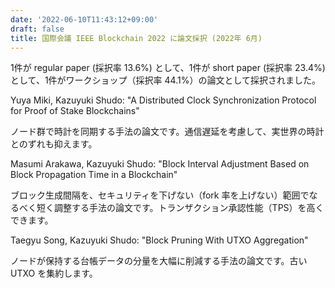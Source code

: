 ```yaml
---
date: '2022-06-10T11:43:12+09:00'
draft: false
title: 国際会議 IEEE Blockchain 2022 に論文採択 (2022年 6月)
---
```


1件が regular paper (採択率 13.6%) として、1件が short paper (採択率 23.4%) として、1件がワークショップ（採択率 44.1%）の論文として採択されました。

Yuya Miki, Kazuyuki Shudo: "A Distributed Clock Synchronization Protocol for Proof of Stake Blockchains"

ノード群で時計を同期する手法の論文です。通信遅延を考慮して、実世界の時計とのずれも抑えます。

Masumi Arakawa, Kazuyuki Shudo: "Block Interval Adjustment Based on Block Propagation Time in a Blockchain"

ブロック生成間隔を、セキュリティを下げない（fork 率を上げない）範囲でなるべく短く調整する手法の論文です。トランザクション承認性能（TPS）を高くできます。

Taegyu Song, Kazuyuki Shudo: "Block Pruning With UTXO Aggregation"

ノードが保持する台帳データの分量を大幅に削減する手法の論文です。古い UTXO を集約します。
